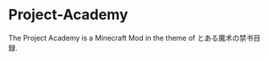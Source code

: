 Project-Academy
===============

The Project Academy is a Minecraft Mod in the theme of とある魔术の禁书目録.
